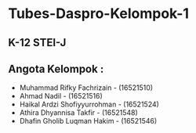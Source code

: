 # Tubes-Daspro-Kelompok-1
## K-12 STEI-J
## Angota Kelompok :

- Muhammad Rifky Fachrizain - (16521510)
- Ahmad Nadil - (16521516)
- Haikal Ardzi Shofiyyurrohman - (16521524)
- Athira Dhyannisa Takfir - (16521548)
- Dhafin Gholib Luqman Hakim - (16521546)